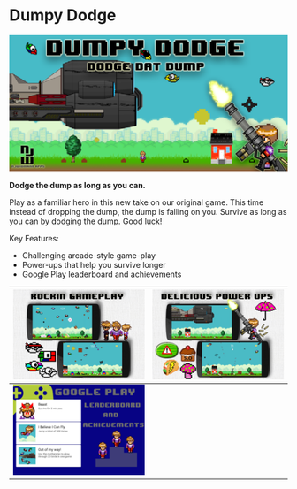 # Dumpy Dodge

![banner](promo_pics/banner.png)

**Dodge the dump as long as you can.**

Play as a familiar hero in this new take on our original game. This time instead of dropping the dump, the dump is falling on you. Survive as long as you can by dodging the dump. Good luck!

Key Features:
- Challenging arcade-style game-play
- Power-ups that help you survive longer
- Google Play leaderboard and achievements

![screenshot](promo_pics/screenshot1.png) | ![screenshot](promo_pics/screenshot2.png)
---|---
![screenshot](promo_pics/screenshot3.png) |  
